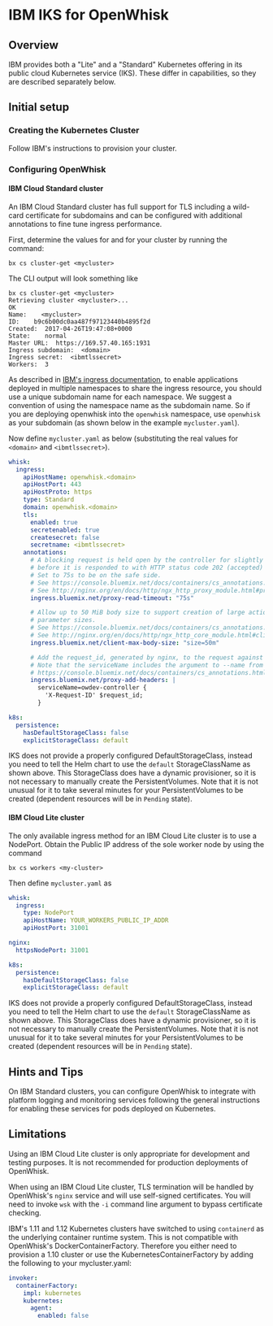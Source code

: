 <!--
#
# Licensed to the Apache Software Foundation (ASF) under one or more
# contributor license agreements.  See the NOTICE file distributed with
# this work for additional information regarding copyright ownership.
# The ASF licenses this file to You under the Apache License, Version 2.0
# (the "License"); you may not use this file except in compliance with
# the License.  You may obtain a copy of the License at
#
#     http://www.apache.org/licenses/LICENSE-2.0
#
# Unless required by applicable law or agreed to in writing, software
# distributed under the License is distributed on an "AS IS" BASIS,
# WITHOUT WARRANTIES OR CONDITIONS OF ANY KIND, either express or implied.
# See the License for the specific language governing permissions and
# limitations under the License.
#
-->

# IBM IKS for OpenWhisk

## Overview

IBM provides both a "Lite" and a "Standard" Kubernetes offering in its
public cloud Kubernetes service (IKS). These differ in capabilities,
so they are described separately below.

## Initial setup

### Creating the Kubernetes Cluster

Follow IBM's instructions to provision your cluster.

### Configuring OpenWhisk

####  IBM Cloud Standard cluster

An IBM Cloud Standard cluster has full support for TLS
including a wild-card certificate for subdomains
and can be configured with additional annotations to
fine tune ingress performance.

First, determine the values for <domain> and <ibmtlssecret> for
your cluster by running the command:
```
bx cs cluster-get <mycluster>
```
The CLI output will look something like
```
bx cs cluster-get <mycluster>
Retrieving cluster <mycluster>...
OK
Name:    <mycluster>
ID:    b9c6b00dc0aa487f97123440b4895f2d
Created:  2017-04-26T19:47:08+0000
State:    normal
Master URL:  https://169.57.40.165:1931
Ingress subdomain:  <domain>
Ingress secret:  <ibmtlssecret>
Workers:  3
```

As described in [IBM's ingress documentation](https://cloud.ibm.com/docs/containers/cs_ingress.html#ingress),
to enable applications deployed in multiple namespaces to share the ingress resource,
you should use a unique subdomain name for each namespace.  We suggest
a convention of using the namespace name as the subdomain name.  So if you
are deploying openwhisk into the `openwhisk` namespace, use `openwhisk`
as your subdomain (as shown below in the example `mycluster.yaml`).

Now define `mycluster.yaml` as below (substituting the real values for
`<domain>` and `<ibmtlssecret>`).
```yaml
whisk:
  ingress:
    apiHostName: openwhisk.<domain>
    apiHostPort: 443
    apiHostProto: https
    type: Standard
    domain: openwhisk.<domain>
    tls:
      enabled: true
      secretenabled: true
      createsecret: false
      secretname: <ibmtlssecret>
    annotations:
      # A blocking request is held open by the controller for slightly more than 60 seconds
      # before it is responded to with HTTP status code 202 (accepted) and closed.
      # Set to 75s to be on the safe side.
      # See https://console.bluemix.net/docs/containers/cs_annotations.html#proxy-connect-timeout
      # See http://nginx.org/en/docs/http/ngx_http_proxy_module.html#proxy_read_timeout
      ingress.bluemix.net/proxy-read-timeout: "75s"

      # Allow up to 50 MiB body size to support creation of large actions and large
      # parameter sizes.
      # See https://console.bluemix.net/docs/containers/cs_annotations.html#client-max-body-size
      # See http://nginx.org/en/docs/http/ngx_http_core_module.html#client_max_body_size
      ingress.bluemix.net/client-max-body-size: "size=50m"

      # Add the request_id, generated by nginx, to the request against the controllers. This id will be used as tid there.
      # Note that the serviceName includes the argument to --name from the helm deploy command. (owdev in this example)
      # https://console.bluemix.net/docs/containers/cs_annotations.html#proxy-add-headers
      ingress.bluemix.net/proxy-add-headers: |
        serviceName=owdev-controller {
          'X-Request-ID' $request_id;
        }

k8s:
  persistence:
    hasDefaultStorageClass: false
    explicitStorageClass: default
```

IKS does not provide a properly configured DefaultStorageClass,
instead you need to tell the Helm chart to use the `default`
StorageClassName as shown above. This StorageClass does have
a dynamic provisioner, so it is not necessary to manually create
the PersistentVolumes. Note that it is not unusual for it to take
several minutes for your PersistentVolumes to be created
(dependent resources will be in `Pending` state).

####  IBM Cloud Lite cluster

The only available ingress method for an IBM Cloud Lite cluster is to
use a NodePort. Obtain the Public IP address of the sole worker node
by using the command
```shell
bx cs workers <my-cluster>
```
Then define `mycluster.yaml` as
```yaml
whisk:
  ingress:
    type: NodePort
    apiHostName: YOUR_WORKERS_PUBLIC_IP_ADDR
    apiHostPort: 31001

nginx:
  httpsNodePort: 31001

k8s:
  persistence:
    hasDefaultStorageClass: false
    explicitStorageClass: default
```

IKS does not provide a properly configured DefaultStorageClass,
instead you need to tell the Helm chart to use the `default`
StorageClassName as shown above. This StorageClass does have
a dynamic provisioner, so it is not necessary to manually create
the PersistentVolumes. Note that it is not unusual for it to take
several minutes for your PersistentVolumes to be created
(dependent resources will be in `Pending` state).

## Hints and Tips

On IBM Standard clusters, you can configure OpenWhisk to integrate
with platform logging and monitoring services following the general
instructions for enabling these services for pods deployed on
Kubernetes.

## Limitations

Using an IBM Cloud Lite cluster is only appropriate for development
and testing purposes.  It is not recommended for production
deployments of OpenWhisk.

When using an IBM Cloud Lite cluster, TLS termination will be handled
by OpenWhisk's `nginx` service and will use self-signed certificates.
You will need to invoke `wsk` with the `-i` command line argument to
bypass certificate checking.

IBM's 1.11 and 1.12 Kubernetes clusters have switched to using
`containerd` as the underlying container runtime system. This is not
compatible with OpenWhisk's DockerContainerFactory. Therefore you
either need to provision a 1.10 cluster or use the
KubernetesContainerFactory by adding the following to your
mycluster.yaml:
```yaml
invoker:
  containerFactory:
    impl: kubernetes
    kubernetes:
      agent:
        enabled: false
```

